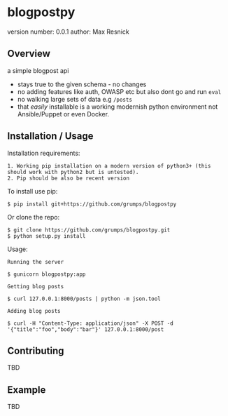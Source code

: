 blogpostpy
===============================

version number: 0.0.1
author: Max Resnick

Overview
--------

a simple blogpost api

* stays true to the given schema - no changes
* no adding features like auth, OWASP etc but also dont go and run `eval`
* no walking large sets of data e.g `/posts`
* that _easily_ installable is a working modernish python environment not Ansible/Puppet or even Docker.


Installation / Usage
--------------------
Installation requirements:

    1. Working pip installation on a modern version of python3+ (this should work with python2 but is untested).
    2. Pip should be also be recent version

To install use pip:

    $ pip install git+https://github.com/grumps/blogpostpy

Or clone the repo:

    $ git clone https://github.com/grumps/blogpostpy.git
    $ python setup.py install

Usage:

    Running the server

    $ gunicorn blogpostpy:app

    Getting blog posts

    $ curl 127.0.0.1:8000/posts | python -m json.tool

    Adding blog posts

    $ curl -H "Content-Type: application/json" -X POST -d '{"title":"foo","body":"bar"}' 127.0.0.1:8000/post

Contributing
------------

TBD

Example
-------

TBD

